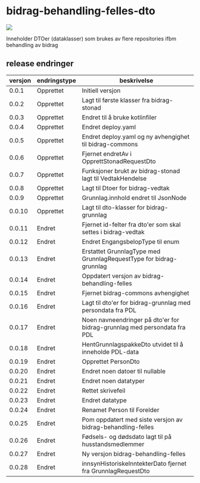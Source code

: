 # bidrag-behandling-felles-dto

![](https://github.com/navikt/bidrag-behandling-felles-dto/workflows/maven%20deploy/badge.svg)

Inneholder DTOer (dataklasser) som brukes av flere repositories ifbm behandling av bidrag

## release endringer

| versjon | endringstype | beskrivelse                                                              |
|---------|--------------|--------------------------------------------------------------------------|
| 0.0.1   | Opprettet    | Initiell versjon                                                         |
| 0.0.2   | Opprettet    | Lagt til første klasser fra bidrag-stonad                                |
| 0.0.3   | Opprettet    | Endret til å bruke kotlinfiler                                           |
| 0.0.4   | Opprettet    | Endret deploy.yaml                                                       |
| 0.0.5   | Opprettet    | Endret deploy.yaml og ny avhengighet til bidrag-commons                  |
| 0.0.6   | Opprettet    | Fjernet endretAv i OpprettStonadRequestDto                               |
| 0.0.7   | Opprettet    | Funksjoner brukt av bidrag-stonad lagt til VedtakHendelse                |
| 0.0.8   | Opprettet    | Lagt til Dtoer for bidrag-vedtak                                         |
| 0.0.9   | Opprettet    | Grunnlag.innhold endret til JsonNode                                     |
| 0.0.10  | Opprettet    | Lagt til dto-klasser for bidrag-grunnlag                                 |
| 0.0.11  | Endret       | Fjernet id-felter fra dto'er som skal settes i bidrag-vedtak             |
| 0.0.12  | Endret       | Endret EngangsbelopType til enum                                         |
| 0.0.13  | Endret       | Erstattet GrunnlagType med GrunnlagRequestType for bidrag-grunnlag       |
| 0.0.14  | Endret       | Oppdatert versjon av bidrag-behandling-felles                            |
| 0.0.15  | Endret       | Fjernet bidrag-commons avhengighet                                       |
| 0.0.16  | Endret       | Lagt til dto'er for bidrag-grunnlag med persondata fra PDL               |
| 0.0.17  | Endret       | Noen navneendringer på dto'er for bidrag-grunnlag med persondata fra PDL |
| 0.0.18  | Endret       | HentGrunnlagspakkeDto utvidet til å inneholde PDL-data                   |
| 0.0.19  | Endret       | Opprettet PersonDto                                                      |
| 0.0.20  | Endret       | Endret noen datoer til nullable                                          |
| 0.0.21  | Endret       | Endret noen datatyper                                                    |
| 0.0.22  | Endret       | Rettet skrivefeil                                                        |
| 0.0.23  | Endret       | Endret datatype                                                          |
| 0.0.24  | Endret       | Renamet Person til Forelder                                              |
| 0.0.25  | Endret       | Pom oppdatert med siste versjon av bidrag-behandling-felles              |
| 0.0.26  | Endret       | Fødsels- og dødsdato lagt til på husstandsmedlemmer                      |
| 0.0.27  | Endret       | Ny versjon bidrag-behandling-felles                                      |
| 0.0.28  | Endret       | innsynHistoriskeInntekterDato fjernet fra GrunnlagRequestDto             |
